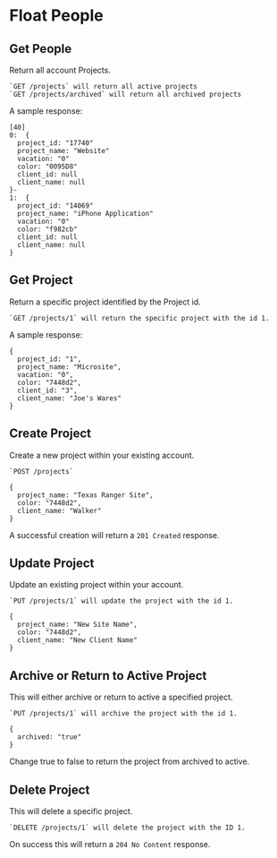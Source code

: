 Float People
============

Get People
----------

Return all account Projects.

    `GET /projects` will return all active projects
    `GET /projects/archived` will return all archived projects
    
A sample response:

```
[40]
0:  {
  project_id: "17740"
  project_name: "Website"
  vacation: "0"
  color: "0095D8"
  client_id: null
  client_name: null
}-
1:  {
  project_id: "14069"
  project_name: "iPhone Application"
  vacation: "0"
  color: "f982cb"
  client_id: null
  client_name: null
}
```

Get Project
-----------

Return a specific project identified by the Project id.

    `GET /projects/1` will return the specific project with the id 1.
    
A sample response:

```
{
  project_id: "1",
  project_name: "Microsite",
  vacation: "0",
  color: "7448d2",
  client_id: "3",
  client_name: "Joe's Wares"
}
```

Create Project
--------------

Create a new project within your existing account.

    `POST /projects`
  
```
{
  project_name: "Texas Ranger Site",
  color: "7448d2",
  client_name: "Walker"
}
```

A successful creation will return a `201 Created` response.

Update Project
--------------

Update an existing project within your account.

    `PUT /projects/1` will update the project with the id 1.

```
{
  project_name: "New Site Name",
  color: "7448d2",
  client_name: "New Client Name"
}
```
  
Archive or Return to Active Project
-----------------------------------

This will either archive or return to active a specified project.

    `PUT /projects/1` will archive the project with the id 1.
    
```
{
  archived: "true"
}
```

Change true to false to return the project from archived to active.

Delete Project
--------------

This will delete a specific project.

    `DELETE /projects/1` will delete the project with the ID 1.
    
On success this will return a `204 No Content` response.
